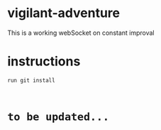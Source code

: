 # vigilant-adventure
This is a working webSocket on constant improval
# instructions
<code>run git install

# to be updated...
